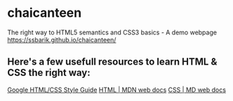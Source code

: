 # chaicanteen
The right way to HTML5 semantics and CSS3 basics - A demo webpage
https://ssbarik.github.io/chaicanteen/

## Here's a few usefull resources to learn HTML & CSS the right way:

[Google HTML/CSS Style Guide](https://google.github.io/styleguide/htmlcssguide.html)
[HTML | MDN web docs](https://developer.mozilla.org/en-US/docs/Web/HTML)
[CSS | MD web docs](https://developer.mozilla.org/en-US/docs/Web/CSS)
